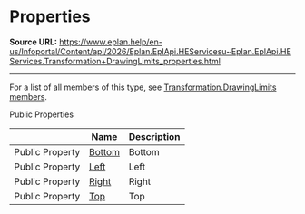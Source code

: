 # Properties

**Source URL:** https://www.eplan.help/en-us/Infoportal/Content/api/2026/Eplan.EplApi.HEServicesu~Eplan.EplApi.HEServices.Transformation+DrawingLimits_properties.html

---

For a list of all members of this type, see [Transformation.DrawingLimits members](Eplan.EplApi.HEServicesu~Eplan.EplApi.HEServices.Transformation+DrawingLimits_members.html).

Public Properties

|  | Name | Description |
| --- | --- | --- |
| Public Property | [Bottom](Eplan.EplApi.HEServicesu~Eplan.EplApi.HEServices.Transformation+DrawingLimits~Bottom.html) | Bottom |
| Public Property | [Left](Eplan.EplApi.HEServicesu~Eplan.EplApi.HEServices.Transformation+DrawingLimits~Left.html) | Left |
| Public Property | [Right](Eplan.EplApi.HEServicesu~Eplan.EplApi.HEServices.Transformation+DrawingLimits~Right.html) | Right |
| Public Property | [Top](Eplan.EplApi.HEServicesu~Eplan.EplApi.HEServices.Transformation+DrawingLimits~Top.html) | Top |


